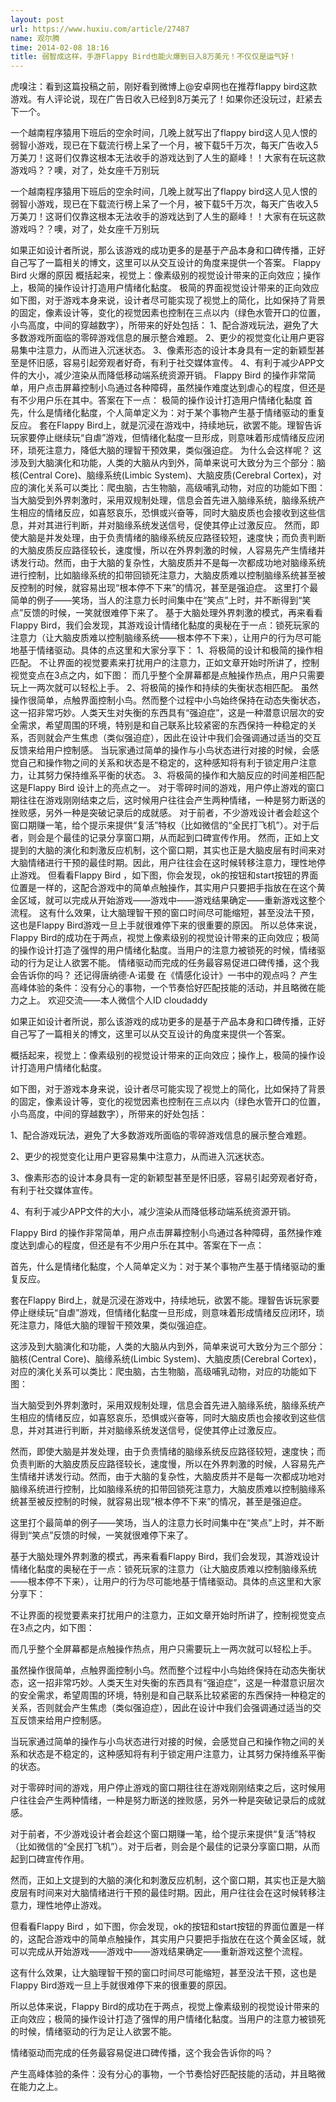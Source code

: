 ```yaml
---
layout: post
url: https://www.huxiu.com/article/27487
name: 观尔腾
time: 2014-02-08 18:16
title: 弱智成这样，手游Flappy Bird也能火爆到日入8万美元！不仅仅是运气好！
---
```

虎嗅注：看到这篇投稿之前，刚好看到微博上@安卓网也在推荐flappy bird这款游戏。有人评论说，现在广告日收入已经到8万美元了！如果你还没玩过，赶紧去下一个。

一个越南程序猿用下班后的空余时间，几晚上就写出了flappy bird这人见人恨的弱智小游戏，现已在下载流行榜上呆了一个月，被下载5千万次，每天广告收入5万美刀！这哥们仅靠这根本无法收手的游戏达到了人生的巅峰！！大家有在玩这款游戏吗？？噢，对了，处女座千万别玩

一个越南程序猿用下班后的空余时间，几晚上就写出了flappy bird这人见人恨的弱智小游戏，现已在下载流行榜上呆了一个月，被下载5千万次，每天广告收入5万美刀！这哥们仅靠这根本无法收手的游戏达到了人生的巅峰！！大家有在玩这款游戏吗？？噢，对了，处女座千万别玩

如果正如设计者所说，那么该游戏的成功更多的是基于产品本身和口碑传播，正好自己写了一篇相关的博文，这里可以从交互设计的角度来提供一个答案。 Flappy Bird 火爆的原因 概括起来，视觉上：像素级别的视觉设计带来的正向效应；操作上，极简的操作设计打造用户情绪化黏度。 极简的界面视觉设计带来的正向效应 如下图，对于游戏本身来说，设计者尽可能实现了视觉上的简化，比如保持了背景的固定，像素设计等，变化的视觉因素也控制在三点以内（绿色水管开口的位置，小鸟高度，中间的穿越数字），所带来的好处包括： 1、配合游戏玩法，避免了大多数游戏所面临的零碎游戏信息的展示整合难题。 2、更少的视觉变化让用户更容易集中注意力，从而进入沉迷状态。 3、像素形态的设计本身具有一定的新颖型甚至是怀旧感，容易引起旁观者好奇，有利于社交媒体宣传。 4、有利于减少APP文件的大小，减少渲染从而降低移动端系统资源开销。 Flappy Bird 的操作非常简单，用户点击屏幕控制小鸟通过各种障碍，虽然操作难度达到虐心的程度，但还是有不少用户乐在其中。答案在下一点： 极简的操作设计打造用户情绪化黏度 首先，什么是情绪化黏度，个人简单定义为：对于某个事物产生基于情绪驱动的重复反应。 套在Flappy Bird上，就是沉浸在游戏中，持续地玩，欲罢不能。理智告诉玩家要停止继续玩“自虐”游戏，但情绪化黏度一旦形成，则意味着形成情绪反应闭环，琐死注意力，降低大脑的理智干预效果，类似强迫症。 为什么会这样呢？ 这涉及到大脑演化和功能，人类的大脑从内到外，简单来说可大致分为三个部分：脑核(Central Core)、脑缘系统(Limbic System)、大脑皮质(Cerebral Cortex)，对应的演化关系可以类比：爬虫脑，古生物脑，高级哺乳动物，对应的功能如下图： 当大脑受到外界刺激时，采用双规制处理，信息会首先进入脑缘系统，脑缘系统产生相应的情绪反应，如喜怒哀乐，恐惧或兴奋等，同时大脑皮质也会接收到这些信息，并对其进行判断，并对脑缘系统发送信号，促使其停止过激反应。 然而，即使大脑是并发处理，由于负责情绪的脑缘系统反应路径较短，速度快；而负责判断的大脑皮质反应路径较长，速度慢，所以在外界刺激的时候，人容易先产生情绪并诱发行动。然而，由于大脑的复杂性，大脑皮质并不是每一次都成功地对脑缘系统进行控制，比如脑缘系统的扣带回锁死注意力，大脑皮质难以控制脑缘系统甚至被反控制的时候，就容易出现“根本停不下来”的情况，甚至是强迫症。 这里打个最简单的例子——笑场，当人的注意力长时间集中在“笑点”上时，并不断得到“笑点”反馈的时候，一笑就很难停下来了。 基于大脑处理外界刺激的模式，再来看看Flappy Bird，我们会发现，其游戏设计情绪化黏度的奥秘在于一点：锁死玩家的注意力（让大脑皮质难以控制脑缘系统——根本停不下来），让用户的行为尽可能地基于情绪驱动。具体的点这里和大家分享下： 1、将极简的设计和极简的操作相匹配。 不让界面的视觉要素来打扰用户的注意力，正如文章开始时所讲了，控制视觉变点在3点之内，如下图： 而几乎整个全屏幕都是点触操作热点，用户只需要玩上一两次就可以轻松上手。 2、将极简的操作和持续的失衡状态相匹配。 虽然操作很简单，点触界面控制小鸟。然而整个过程中小鸟始终保持在动态失衡状态，这一招非常巧妙。人类天生对失衡的东西具有“强迫症”，这是一种潜意识层次的安全需求，希望周围的环境，特别是和自己联系比较紧密的东西保持一种稳定的关系，否则就会产生焦虑（类似强迫症），因此在设计中我们会强调通过适当的交互反馈来给用户控制感。 当玩家通过简单的操作与小鸟状态进行对接的时候，会感觉自己和操作物之间的关系和状态是不稳定的，这种感知将有利于锁定用户注意力，让其努力保持维系平衡的状态。 3、将极简的操作和大脑反应的时间差相匹配 这是Flappy Bird 设计上的亮点之一。 对于零碎时间的游戏，用户停止游戏的窗口期往往在游戏刚刚结束之后，这时候用户往往会产生两种情绪，一种是努力断送的挫败感，另外一种是突破记录后的成就感。 对于前者，不少游戏设计者会趁这个窗口期赚一笔，给个提示来提供“复活”特权（比如微信的“全民打飞机”）。对于后者，则会是个最佳的记录分享窗口期，从而起到口碑宣传作用。 然而，正如上文提到的大脑的演化和刺激反应机制，这个窗口期，其实也正是大脑皮层有时间来对大脑情绪进行干预的最佳时期。因此，用户往往会在这时候转移注意力，理性地停止游戏。 但看看Flappy Bird ，如下图，你会发现，ok的按钮和start按钮的界面位置是一样的，这配合游戏中的简单点触操作，其实用户只要把手指放在在这个黄金区域，就可以完成从开始游戏——游戏中——游戏结果确定——重新游戏这整个流程。 这有什么效果，让大脑理智干预的窗口时间尽可能缩短，甚至没法干预，这也是Flappy Bird游戏一旦上手就很难停下来的很重要的原因。 所以总体来说，Flappy Bird的成功在于两点，视觉上像素级别的视觉设计带来的正向效应；极简的操作设计打造了强悍的用户情绪化黏度。当用户的注意力被锁死的时候，情绪驱动的行为足让人欲罢不能。 情绪驱动而完成的任务最容易促进口碑传播，这个我会告诉你的吗？ 还记得唐纳德·A·诺曼 在《情感化设计》一书中的观点吗？ 产生高峰体验的条件：没有分心的事物，一个节奏恰好匹配技能的活动，并且略微在能力之上。 欢迎交流——本人微信个人ID cloudaddy

如果正如设计者所说，那么该游戏的成功更多的是基于产品本身和口碑传播，正好自己写了一篇相关的博文，这里可以从交互设计的角度来提供一个答案。

概括起来，视觉上：像素级别的视觉设计带来的正向效应；操作上，极简的操作设计打造用户情绪化黏度。

如下图，对于游戏本身来说，设计者尽可能实现了视觉上的简化，比如保持了背景的固定，像素设计等，变化的视觉因素也控制在三点以内（绿色水管开口的位置，小鸟高度，中间的穿越数字），所带来的好处包括：

1、配合游戏玩法，避免了大多数游戏所面临的零碎游戏信息的展示整合难题。

2、更少的视觉变化让用户更容易集中注意力，从而进入沉迷状态。

3、像素形态的设计本身具有一定的新颖型甚至是怀旧感，容易引起旁观者好奇，有利于社交媒体宣传。

4、有利于减少APP文件的大小，减少渲染从而降低移动端系统资源开销。

Flappy Bird 的操作非常简单，用户点击屏幕控制小鸟通过各种障碍，虽然操作难度达到虐心的程度，但还是有不少用户乐在其中。答案在下一点：

首先，什么是情绪化黏度，个人简单定义为：对于某个事物产生基于情绪驱动的重复反应。

套在Flappy Bird上，就是沉浸在游戏中，持续地玩，欲罢不能。理智告诉玩家要停止继续玩“自虐”游戏，但情绪化黏度一旦形成，则意味着形成情绪反应闭环，琐死注意力，降低大脑的理智干预效果，类似强迫症。

这涉及到大脑演化和功能，人类的大脑从内到外，简单来说可大致分为三个部分：脑核(Central Core)、脑缘系统(Limbic System)、大脑皮质(Cerebral Cortex)，对应的演化关系可以类比：爬虫脑，古生物脑，高级哺乳动物，对应的功能如下图：

当大脑受到外界刺激时，采用双规制处理，信息会首先进入脑缘系统，脑缘系统产生相应的情绪反应，如喜怒哀乐，恐惧或兴奋等，同时大脑皮质也会接收到这些信息，并对其进行判断，并对脑缘系统发送信号，促使其停止过激反应。

然而，即使大脑是并发处理，由于负责情绪的脑缘系统反应路径较短，速度快；而负责判断的大脑皮质反应路径较长，速度慢，所以在外界刺激的时候，人容易先产生情绪并诱发行动。然而，由于大脑的复杂性，大脑皮质并不是每一次都成功地对脑缘系统进行控制，比如脑缘系统的扣带回锁死注意力，大脑皮质难以控制脑缘系统甚至被反控制的时候，就容易出现“根本停不下来”的情况，甚至是强迫症。

这里打个最简单的例子——笑场，当人的注意力长时间集中在“笑点”上时，并不断得到“笑点”反馈的时候，一笑就很难停下来了。

基于大脑处理外界刺激的模式，再来看看Flappy Bird，我们会发现，其游戏设计情绪化黏度的奥秘在于一点：锁死玩家的注意力（让大脑皮质难以控制脑缘系统——根本停不下来），让用户的行为尽可能地基于情绪驱动。具体的点这里和大家分享下：

不让界面的视觉要素来打扰用户的注意力，正如文章开始时所讲了，控制视觉变点在3点之内，如下图：

而几乎整个全屏幕都是点触操作热点，用户只需要玩上一两次就可以轻松上手。

虽然操作很简单，点触界面控制小鸟。然而整个过程中小鸟始终保持在动态失衡状态，这一招非常巧妙。人类天生对失衡的东西具有“强迫症”，这是一种潜意识层次的安全需求，希望周围的环境，特别是和自己联系比较紧密的东西保持一种稳定的关系，否则就会产生焦虑（类似强迫症），因此在设计中我们会强调通过适当的交互反馈来给用户控制感。

当玩家通过简单的操作与小鸟状态进行对接的时候，会感觉自己和操作物之间的关系和状态是不稳定的，这种感知将有利于锁定用户注意力，让其努力保持维系平衡的状态。

对于零碎时间的游戏，用户停止游戏的窗口期往往在游戏刚刚结束之后，这时候用户往往会产生两种情绪，一种是努力断送的挫败感，另外一种是突破记录后的成就感。

对于前者，不少游戏设计者会趁这个窗口期赚一笔，给个提示来提供“复活”特权（比如微信的“全民打飞机”）。对于后者，则会是个最佳的记录分享窗口期，从而起到口碑宣传作用。

然而，正如上文提到的大脑的演化和刺激反应机制，这个窗口期，其实也正是大脑皮层有时间来对大脑情绪进行干预的最佳时期。因此，用户往往会在这时候转移注意力，理性地停止游戏。

但看看Flappy Bird ，如下图，你会发现，ok的按钮和start按钮的界面位置是一样的，这配合游戏中的简单点触操作，其实用户只要把手指放在在这个黄金区域，就可以完成从开始游戏——游戏中——游戏结果确定——重新游戏这整个流程。

这有什么效果，让大脑理智干预的窗口时间尽可能缩短，甚至没法干预，这也是Flappy Bird游戏一旦上手就很难停下来的很重要的原因。

所以总体来说，Flappy Bird的成功在于两点，视觉上像素级别的视觉设计带来的正向效应；极简的操作设计打造了强悍的用户情绪化黏度。当用户的注意力被锁死的时候，情绪驱动的行为足让人欲罢不能。

情绪驱动而完成的任务最容易促进口碑传播，这个我会告诉你的吗？

产生高峰体验的条件：没有分心的事物，一个节奏恰好匹配技能的活动，并且略微在能力之上。

